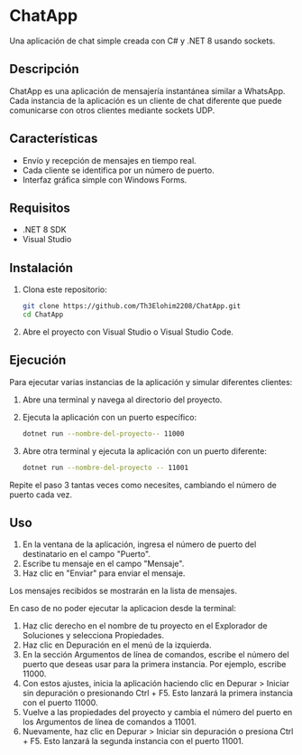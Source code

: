 
# ChatApp

Una aplicación de chat simple creada con C# y .NET 8 usando sockets.

## Descripción

ChatApp es una aplicación de mensajería instantánea similar a WhatsApp. Cada instancia de la aplicación es un cliente de chat diferente que puede comunicarse con otros clientes mediante sockets UDP.

## Características

- Envío y recepción de mensajes en tiempo real.
- Cada cliente se identifica por un número de puerto.
- Interfaz gráfica simple con Windows Forms.

## Requisitos

- .NET 8 SDK
- Visual Studio 

## Instalación

1. Clona este repositorio:

    ```sh
    git clone https://github.com/Th3Elohim2208/ChatApp.git
    cd ChatApp
    ```

2. Abre el proyecto con Visual Studio o Visual Studio Code.

## Ejecución

Para ejecutar varias instancias de la aplicación y simular diferentes clientes:

1. Abre una terminal y navega al directorio del proyecto.
2. Ejecuta la aplicación con un puerto específico:

    ```sh
    dotnet run --nombre-del-proyecto-- 11000
    ```

3. Abre otra terminal y ejecuta la aplicación con un puerto diferente:

    ```sh
    dotnet run --nombre-del-proyecto -- 11001
    ```

Repite el paso 3 tantas veces como necesites, cambiando el número de puerto cada vez.

## Uso

1. En la ventana de la aplicación, ingresa el número de puerto del destinatario en el campo "Puerto".
2. Escribe tu mensaje en el campo "Mensaje".
3. Haz clic en "Enviar" para enviar el mensaje.

Los mensajes recibidos se mostrarán en la lista de mensajes.


 En caso de no poder ejecutar la aplicacion desde la terminal:
 1. Haz clic derecho en el nombre de tu proyecto en el Explorador de Soluciones y selecciona Propiedades.
 2. Haz clic en Depuración en el menú de la izquierda.
 3. En la sección Argumentos de línea de comandos, escribe el número del puerto que deseas usar para la primera instancia. Por ejemplo, escribe 11000.
 4. Con estos ajustes, inicia la aplicación haciendo clic en Depurar > Iniciar sin depuración o presionando Ctrl + F5. Esto lanzará la primera instancia con el puerto 11000.
 5. Vuelve a las propiedades del proyecto y cambia el número del puerto en los Argumentos de línea de comandos a 11001.
 6. Nuevamente, haz clic en Depurar > Iniciar sin depuración o presiona Ctrl + F5. Esto lanzará la segunda instancia con el puerto 11001.
